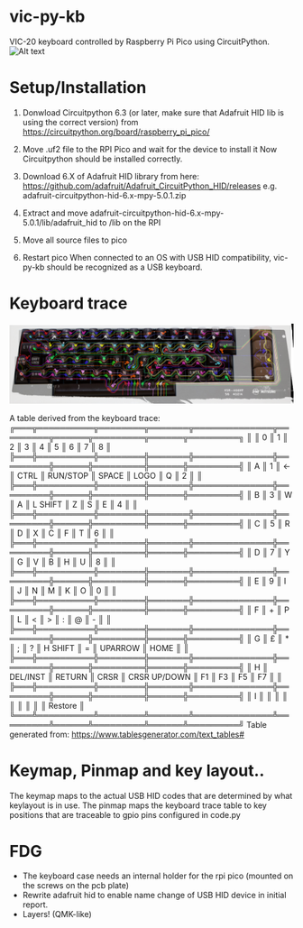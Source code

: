 # vic-py-kb
VIC-20 keyboard controlled by Raspberry Pi Pico using CircuitPython.
![Alt text](img/keyboard_no_case.jpg?raw=true "VIC-20 USB keyboard")
# Setup/Installation
1. Donwload Circuitpython 6.3 (or later, make sure that Adafruit HID lib is using the correct version) from https://circuitpython.org/board/raspberry_pi_pico/
2. Move .uf2 file to the RPI Pico and wait for the device to install it
Now Circuitpython should be installed correctly.

3. Download 6.X of Adafruit HID library from here: https://github.com/adafruit/Adafruit_CircuitPython_HID/releases
    e.g. adafruit-circuitpython-hid-6.x-mpy-5.0.1.zip
4. Extract and move adafruit-circuitpython-hid-6.x-mpy-5.0.1/lib/adafruit_hid to /lib on the RPI
5. Move all source files to pico
6. Restart pico
When connected to an OS with USB HID compatibility, vic-py-kb should be recognized as a USB keyboard.
# Keyboard trace
![Alt text](img/vic-20-keyboard-trace.png?raw=true "Keyboard trace")

A table derived from the keyboard trace:
╔═══╦══════════╦════════╦═══════╦══════════════╦═════════╦══════╦═════════╦══════╦═════════╗
║   ║ 0        ║ 1      ║ 2     ║ 3            ║ 4       ║ 5    ║ 6       ║ 7    ║ 8       ║
╠═══╬══════════╬════════╬═══════╬══════════════╬═════════╬══════╬═════════╬══════╬═════════╣
║ A ║ 1        ║ <-     ║ CTRL  ║ RUN/STOP     ║ SPACE   ║ LOGO ║ Q       ║ 2    ║         ║
╠═══╬══════════╬════════╬═══════╬══════════════╬═════════╬══════╬═════════╬══════╬═════════╣
║ B ║ 3        ║ W      ║ A     ║ L SHIFT      ║ Z       ║ S    ║ E       ║ 4    ║         ║
╠═══╬══════════╬════════╬═══════╬══════════════╬═════════╬══════╬═════════╬══════╬═════════╣
║ C ║ 5        ║ R      ║ D     ║ X            ║ C       ║ F    ║ T       ║ 6    ║         ║
╠═══╬══════════╬════════╬═══════╬══════════════╬═════════╬══════╬═════════╬══════╬═════════╣
║ D ║ 7        ║ Y      ║ G     ║ V            ║ B       ║ H    ║ U       ║ 8    ║         ║
╠═══╬══════════╬════════╬═══════╬══════════════╬═════════╬══════╬═════════╬══════╬═════════╣
║ E ║ 9        ║ I      ║ J     ║ N            ║ M       ║ K    ║ O       ║ 0    ║         ║
╠═══╬══════════╬════════╬═══════╬══════════════╬═════════╬══════╬═════════╬══════╬═════════╣
║ F ║ +        ║ P      ║ L     ║ <            ║ >       ║ :    ║ @       ║ -    ║         ║
╠═══╬══════════╬════════╬═══════╬══════════════╬═════════╬══════╬═════════╬══════╬═════════╣
║ G ║ £        ║ *      ║ ;     ║ ?            ║ H SHIFT ║ =    ║ UPARROW ║ HOME ║         ║
╠═══╬══════════╬════════╬═══════╬══════════════╬═════════╬══════╬═════════╬══════╬═════════╣
║ H ║ DEL/INST ║ RETURN ║ CRSR  ║ CRSR UP/DOWN ║ F1      ║ F3   ║ F5      ║ F7   ║         ║
╠═══╬══════════╬════════╬═══════╬══════════════╬═════════╬══════╬═════════╬══════╬═════════╣
║ I ║          ║        ║       ║              ║         ║      ║         ║      ║ Restore ║
╚═══╩══════════╩════════╩═══════╩══════════════╩═════════╩══════╩═════════╩══════╩═════════╝
Table generated from: https://www.tablesgenerator.com/text_tables#
# Keymap, Pinmap and key layout..
The keymap maps to the actual USB HID codes that are determined by what keylayout is in use. The pinmap maps the keyboard trace table to key positions that are traceable to gpio pins configured in code.py

# FDG
- The keyboard case needs an internal holder for the rpi pico (mounted on the screws on the pcb plate)
- Rewrite adafruit hid to enable name change of USB HID device in initial report.
- Layers! (QMK-like)

